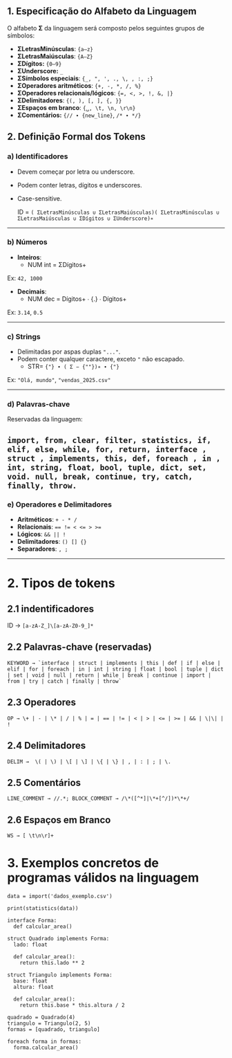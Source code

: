 ## **1\. Especificação do Alfabeto da Linguagem**

O alfabeto **Σ** da linguagem será composto pelos seguintes grupos de símbolos:

* **ΣLetrasMinúsculas**: `{a–z}`
* **ΣLetrasMaiúsculas**: `{A–Z}`  
* **ΣDígitos:** `{0–9}`  
* **ΣUnderscore:** `_`  
* **ΣSímbolos especiais**: `{_, ", ', ., \, , :, ;}`
* **ΣOperadores aritméticos**: `{+, -, *, /, %}`  
* **ΣOperadores relacionais/lógicos**: `{=, <, >, !, &, |}`  
* **ΣDelimitadores**: `{(, ), [, ], {, }}`  
* **ΣEspaços em branco**: `{␣, \t, \n, \r\n}`  
* **ΣComentários:** `{// ∙ {new_line}`,   `/* ∙ */}`


## **2. Definição Formal dos Tokens**

### **a) Identificadores**

* Devem começar por letra ou underscore.

* Podem conter letras, dígitos e underscores.

* Case-sensitive.

  ID = `( ΣLetrasMinúsculas ∪ ΣLetrasMaiúsculas)( ΣLetrasMinúsculas ∪ ΣLetrasMaiúsculas ∪ ΣDígitos ∪ ΣUnderscore)∗`

---

### **b) Números**

* **Inteiros**:  
  * NUM int  =  ΣDígitos\+

Ex: `42, 1000`

* **Decimais**:  
  * NUM dec  = Dígitos\+ ∙ {.} ∙ Dígitos\+

Ex: `3.14`, `0.5`

---

### **c) Strings**

* Delimitadas por aspas duplas `"..."`.  
* Podem conter qualquer caractere, exceto `"` não escapado.  
  * STR= `{"} ∙ ( Σ − {""})∗ ∙ {"}`

Ex: `"Olá, mundo"`, `"vendas_2025.csv"`

---

### **d) Palavras-chave**

Reservadas da linguagem:

`import, from, clear, filter, statistics, if, elif, else, while, for, return, interface , struct , implements, this, def, foreach , in , int, string, float, bool, tuple, dict, set, void. null, break, continue, try, catch, finally, throw.`  
---

### **e) Operadores e Delimitadores**

* **Aritméticos**: `+ - * /`  
* **Relacionais**: `== != < <= > >=`  
* **Lógicos**: `&& || !`  
* **Delimitadores**: `() [] {}`  
* **Separadores**: `, ;`

---

# 2. Tipos de tokens 

## 2.1 indentificadores  
  ID → `[a-zA-Z_]\[a-zA-Z0-9_]*`  
## 2.2 Palavras-chave (reservadas)  
	KEYWORD → `interface | struct | implements | this | def | if | else | elif | for | foreach | in | int | string | float | bool | tuple | dict | set | void | null | return | while | break | continue | import | from | try | catch | finally | throw`
## 2.3 Operadores  
	OP → \+ | - | \* | / | % | = | == | != | < | > | <= | >= | && | \|\| | !
## 2.4 Delimitadores  
	DELIM →  \( | \) | \[ | \] | \{ | \} | , | : | ; | \.
## 2.5 Comentários
	LINE_COMMENT → //.*; BLOCK_COMMENT → /\*([^*]|\*+[^/])*\*+/
  
## 2.6 Espaços em Branco  
	WS → [ \t\n\r]+

# 3. Exemplos concretos de programas válidos na linguagem

```
data = import('dados_exemplo.csv')

print(statistics(data))
```

```
interface Forma:
  def calcular_area()

struct Quadrado implements Forma:
  lado: float

  def calcular_area():
    return this.lado ** 2

struct Triangulo implements Forma:
  base: float
  altura: float

  def calcular_area():
    return this.base * this.altura / 2

quadrado = Quadrado(4)
triangulo = Triangulo(2, 5)
formas = [quadrado, triangulo]

foreach forma in formas:
  forma.calcular_area()
```